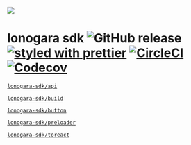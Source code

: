 ![](https://i.gyazo.com/3a74206535199e07322a9ef8745fec47.png)

# lonogara sdk ![GitHub release](https://img.shields.io/github/release/kthjm/lonogara-sdk.svg?style=flat-square) [![styled with prettier](https://img.shields.io/badge/styled_with-prettier-ff69b4.svg?style=flat-square)](https://github.com/prettier/prettier) [![CircleCI](https://img.shields.io/circleci/project/github/kthjm/lonogara-sdk.svg?style=flat-square)](https://circleci.com/gh/kthjm/lonogara-sdk) [![Codecov](https://img.shields.io/codecov/c/github/kthjm/lonogara-sdk.svg?style=flat-square)](https://codecov.io/gh/kthjm/lonogara-sdk)

[`lonogara-sdk/api`](https://github.com/kthjm/lonogara-sdk/tree/master/api)

[`lonogara-sdk/build`](https://github.com/kthjm/lonogara-sdk/tree/master/build)

[`lonogara-sdk/button`](https://github.com/kthjm/lonogara-sdk/tree/master/button)

[`lonogara-sdk/preloader`](https://github.com/kthjm/lonogara-sdk/tree/master/preloader)

[`lonogara-sdk/toreact`](https://github.com/kthjm/lonogara-sdk/tree/master/toreact)

<!-- ## Installation
```shell
```
## Usage
```js
```
## API
## License
MIT (http://opensource.org/licenses/MIT) -->
